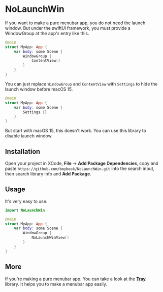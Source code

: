 # NoLaunchWin
If you want to make a pure menubar app, you do not need the launch window. But under the swiftUI framework, you must provide a WindowGroup at the app's entry like this.
```swift
@main
struct MyApp: App {
    var body: some Scene {
        WindowGroup {
            ContentView()
        }
    }
}
```
You can just replace `WindowGroup` and `ContentView` with `Settings` to hide the launch window before macOS 15.
```swift
@main
struct MyApp: App {
    var body: some Scene {
        Settings {}
    }
}
``` 
But start with macOS 15, this doesn't work. You can use this library to disable launch window.

## Installation
Open your project in XCode, **File** -> **Add Package Dependencies**, copy and paste `https://github.com/boybeak/NoLaunchWin.git` into the search input, then search library info and **Add Package**.

## Usage
It's very easy to use.
```swift
import NoLaunchWin

@main
struct MyApp: App {
    var body: some Scene {
        WindowGroup {
            NoLaunchWinView()
        }
    }
}
```

## More
If you're making a pure menubar app. You can take a look at the [**Tray**](https://github.com/boybeak/Tray) library. It helps you to make a menubar app easily.
